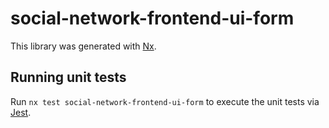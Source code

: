 # social-network-frontend-ui-form

This library was generated with [Nx](https://nx.dev).

## Running unit tests

Run `nx test social-network-frontend-ui-form` to execute the unit tests via [Jest](https://jestjs.io).
